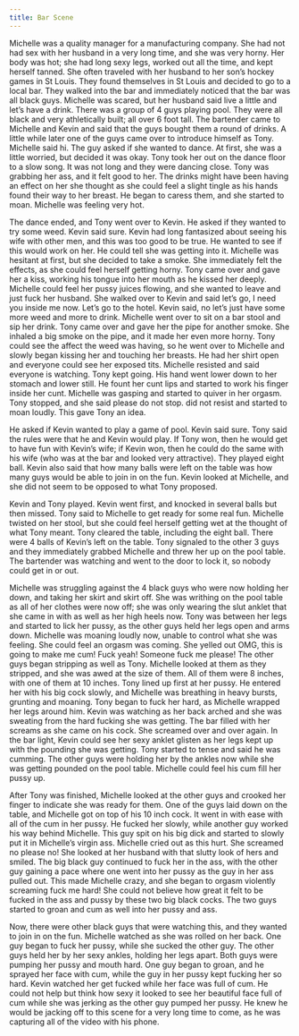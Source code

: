 ```yaml
---
title: Bar Scene
---
```

Michelle was a quality manager for a manufacturing company. She had not had sex with her husband in a very long time, and she was very horny. Her body was hot; she had long sexy legs, worked out all the time, and kept herself tanned. She often traveled with her husband to her son’s hockey games in St Louis. They found themselves in St Louis and decided to go to a local bar. They walked into the bar and immediately noticed that the bar was all black guys. Michelle was scared, but her husband said live a little and let’s have a drink. There was a group of 4 guys playing pool. They were all black and very athletically built; all over 6 foot tall. The bartender came to Michelle and Kevin and said that the guys bought them a round of drinks. A little while later one of the guys came over to introduce himself as Tony. Michelle said hi. The guy asked if she wanted to dance. At first, she was a little worried, but decided it was okay. Tony took her out on the dance floor to a slow song. It was not long and they were dancing close. Tony was grabbing her ass, and it felt good to her. The drinks might have been having an effect on her she thought as she could feel a slight tingle as his hands found their way to her breast. He began to caress them, and she started to moan. Michelle was feeling very hot. 

The dance ended, and Tony went over to Kevin. He asked if they wanted to try some weed. Kevin said sure. Kevin had long fantasized about seeing his wife with other men, and this was too good to be true. He wanted to see if this would work on her. He could tell she was getting into it. Michelle was hesitant at first, but she decided to take a smoke. She immediately felt the effects, as she could feel herself getting horny. Tony came over and gave her a kiss, working his tongue into her mouth as he kissed her deeply. Michelle could feel her pussy juices flowing, and she wanted to leave and just fuck her husband. She walked over to Kevin and said let’s go, I need you inside me now. Let’s go to the hotel. Kevin said, no let’s just have some more weed and more to drink. Michelle went over to sit on a bar stool and sip her drink. Tony came over and gave her the pipe for another smoke. She inhaled a big smoke on the pipe, and it made her even more horny. Tony could see the affect the weed was having, so he went over to Michelle and slowly began kissing her and touching her breasts. He had her shirt open and everyone could see her exposed tits. Michelle resisted and said everyone is watching. Tony kept going. His hand went lower down to her stomach and lower still. He fount her cunt lips and started to work his finger inside her cunt. Michelle was gasping and started to quiver in her orgasm. Tony stopped, and she said please do not stop. did not resist and started to moan loudly. This gave Tony an idea. 

He asked if Kevin wanted to play a game of pool. Kevin said sure. Tony said the rules were that he and Kevin would play. If Tony won, then he would get to have fun with Kevin’s wife; if Kevin won, then he could do the same with his wife (who was at the bar and looked very attractive). They played eight ball. Kevin also said that how many balls were left on the table was how many guys would be able to join in on the fun. Kevin looked at Michelle, and she did not seem to be opposed to what Tony proposed.

Kevin and Tony played. Kevin went first, and knocked in several balls but then missed. Tony said to Michelle to get ready for some real fun. Michelle twisted on her stool, but she could feel herself getting wet at the thought of what Tony meant. Tony cleared the table, including the eight ball. There were 4 balls of Kevin’s left on the table. Tony signaled to the other 3 guys and they immediately grabbed Michelle and threw her up on the pool table. The bartender was watching and went to the door to lock it, so nobody could get in or out. 

Michelle was struggling against the 4 black guys who were now holding her down, and taking her skirt and skirt off. She was writhing on the pool table as all of her clothes were now off; she was only wearing the slut anklet that she came in with as well as her high heels now. Tony was between her legs and started to lick her pussy, as the other guys held her legs open and arms down. Michelle was moaning loudly now, unable to control what she was feeling. She could feel an orgasm was coming. She yelled out OMG, this is going to make me cum! Fuck yeah! Someone fuck me please! The other guys began stripping as well as Tony. Michelle looked at them as they stripped, and she was awed at the size of them. All of them were 8 inches, with one of them at 10 inches. Tony lined up first at her pussy. He entered her with his big cock slowly, and Michelle was breathing in heavy bursts, grunting and moaning. Tony began to fuck her hard, as Michelle wrapped her legs around him. Kevin was watching as her back arched and she was sweating from the hard fucking she was getting. The bar filled with her screams as she came on his cock. She screamed over and over again. In the bar light, Kevin could see her sexy anklet glisten as her legs kept up with the pounding she was getting. Tony started to tense and said he was cumming. The other guys were holding her by the ankles now while she was getting pounded on the pool table. Michelle could feel his cum fill her pussy up.

After Tony was finished, Michelle looked at the other guys and crooked her finger to indicate she was ready for them. One of the guys laid down on the table, and Michelle got on top of his 10 inch cock. It went in with ease with all of the cum in her pussy. He fucked her slowly, while another guy worked his way behind Michelle. This guy spit on his big dick and started to slowly put it in Michelle’s virgin ass. Michelle cried out as this hurt. She screamed no please no! She looked at her husband with that slutty look of hers and smiled. The big black guy continued to fuck her in the ass, with the other guy gaining a pace where one went into her pussy as the guy in her ass pulled out. This made Michelle crazy, and she began to orgasm violently screaming fuck me hard! She could not believe how great it felt to be fucked in the ass and pussy by these two big black cocks. The two guys started to groan and cum as well into her pussy and ass. 

Now, there were other black guys that were watching this, and they wanted to join in on the fun. Michelle watched as she was rolled on her back. One guy began to fuck her pussy, while she sucked the other guy. The other guys held her by her sexy ankles, holding her legs apart. Both guys were pumping her pussy and mouth hard. One guy began to groan, and he sprayed her face with cum, while the guy in her pussy kept fucking her so hard. Kevin watched her get fucked while her face was full of cum. He could not help but think how sexy it looked to see her beautiful face full of cum while she was jerking as the other guy pumped her pussy. He knew he would be jacking off to this scene for a very long time to come, as he was capturing all of the video with his phone.

